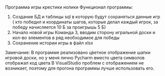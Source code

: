 Программа игры крестики нолики
Функционал программы:
1) Создание БД и таблицы sql в которую будут сохраняться данные игр ( кто победил и координаты шагов, которые делал каждый игрок, за победу начисляется 10 Б за проигрышь 5 Б)
2) Начало новой игры Команда 3, вводим сторону игральной доски и кол-во элементов в ряд необходимое для победы
3) Сохранение истории игры в файл xlsx
   
Замечание: В программе реализовано цветное отображение шапки игровой доски, но у меня лично Pycharm вместо цвета символов отображал код цвета
В VisualStudio проблем с отображением не возникает, поэтому для прогона программы лучше использовать его.

